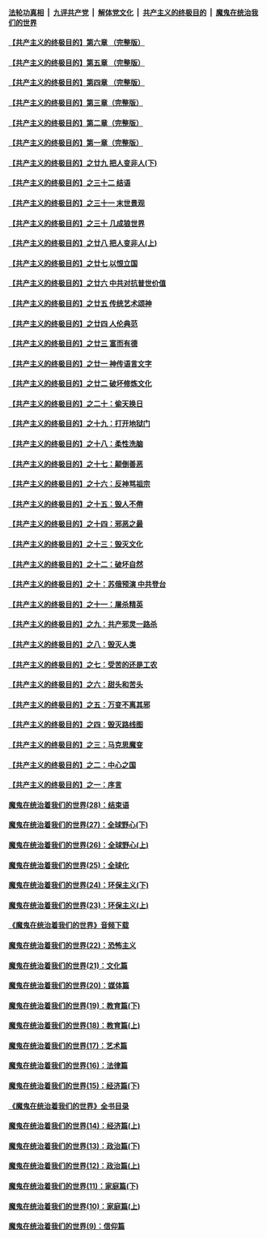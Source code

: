 ####  [法轮功真相](../../../../basic/blob/master/README.md?t=06031531) &nbsp;|&nbsp; [九评共产党](../../../../9ping.md/blob/master/README.md?t=06031531) &nbsp;|&nbsp; [解体党文化](../../../../jtdwh.md/blob/master/README.md?t=06031531)  &nbsp;|&nbsp; [共产主义的终极目的](../../../../gczydzjmd.md/blob/master/README.md?t=06031531) &nbsp;|&nbsp; [魔鬼在统治我们的世界](../../../../mgztzwmdsj.md/blob/master/README.md?t=06031531) 

#### [【共产主义的终极目的】第六章 （完整版）](../pages/nsc422/n11428913.md?t=06031531) 

#### [【共产主义的终极目的】第五章 （完整版）](../pages/nsc422/n11428912.md?t=06031531) 

#### [【共产主义的终极目的】第四章 （完整版）](../pages/nsc422/n11428907.md?t=06031531) 

#### [【共产主义的终极目的】第三章（完整版）](../pages/nsc422/n11428848.md?t=06031531) 

#### [【共产主义的终极目的】第二章（完整版）](../pages/nsc422/n11428831.md?t=06031531) 

#### [【共产主义的终极目的】第一章（完整版）](../pages/nsc422/n11417651.md?t=06031531) 

#### [【共产主义的终极目的】之廿九 把人变非人(下)](../pages/nsc422/n11344140.md?t=06031531) 

#### [【共产主义的终极目的】之三十二 结语](../pages/nsc422/n11360535.md?t=06031531) 

#### [【共产主义的终极目的】之三十一 末世景观](../pages/nsc422/n11351129.md?t=06031531) 

#### [【共产主义的终极目的】之三十 几成狼世界](../pages/nsc422/n11348280.md?t=06031531) 

#### [【共产主义的终极目的】之廿八 把人变非人(上)](../pages/nsc422/n11340492.md?t=06031531) 

#### [【共产主义的终极目的】之廿七 以恨立国](../pages/nsc422/n11336944.md?t=06031531) 

#### [【共产主义的终极目的】之廿六 中共对抗普世价值](../pages/nsc422/n11324785.md?t=06031531) 

#### [【共产主义的终极目的】之廿五 传统艺术颂神](../pages/nsc422/n11296396.md?t=06031531) 

#### [【共产主义的终极目的】之廿四 人伦典范](../pages/nsc422/n11296397.md?t=06031531) 

#### [【共产主义的终极目的】之廿三 富而有德](../pages/nsc422/n11283598.md?t=06031531) 

#### [【共产主义的终极目的】之廿一 神传语言文字](../pages/nsc422/n11263265.md?t=06031531) 

#### [【共产主义的终极目的】之廿二 破坏修炼文化](../pages/nsc422/n11245728.md?t=06031531) 

#### [【共产主义的终极目的】之二十：偷天换日](../pages/nsc422/n11238846.md?t=06031531) 

#### [【共产主义的终极目的】之十九：打开地狱门](../pages/nsc422/n11206376.md?t=06031531) 

#### [【共产主义的终极目的】之十八：柔性洗脑](../pages/nsc422/n11199994.md?t=06031531) 

#### [【共产主义的终极目的】之十七：颠倒善恶](../pages/nsc422/n11179782.md?t=06031531) 

#### [【共产主义的终极目的】之十六：反神骂祖宗](../pages/nsc422/n11166798.md?t=06031531) 

#### [【共产主义的终极目的】之十五：毁人不倦](../pages/nsc422/n11166792.md?t=06031531) 

#### [【共产主义的终极目的】之十四：邪恶之最](../pages/nsc422/n11150249.md?t=06031531) 

#### [【共产主义的终极目的】之十三：毁灭文化](../pages/nsc422/n11135227.md?t=06031531) 

#### [【共产主义的终极目的】之十二：破坏自然](../pages/nsc422/n11135214.md?t=06031531) 

#### [【共产主义的终极目的】之十：苏俄预演 中共登台](../pages/nsc422/n11118424.md?t=06031531) 

#### [【共产主义的终极目的】之十一：屠杀精英](../pages/nsc422/n11118442.md?t=06031531) 

#### [【共产主义的终极目的】之九：共产邪灵一路杀](../pages/nsc422/n11114139.md?t=06031531) 

#### [【共产主义的终极目的】之八：毁灭人类](../pages/nsc422/n11108503.md?t=06031531) 

#### [【共产主义的终极目的】之七：受苦的还是工农](../pages/nsc422/n11101809.md?t=06031531) 

#### [【共产主义的终极目的】之六：甜头和苦头](../pages/nsc422/n11096971.md?t=06031531) 

#### [【共产主义的终极目的】之五：万变不离其邪](../pages/nsc422/n11091285.md?t=06031531) 

#### [【共产主义的终极目的】之四：毁灭路线图](../pages/nsc422/n11086284.md?t=06031531) 

#### [【共产主义的终极目的】之三：马克思魔变](../pages/nsc422/n11061941.md?t=06031531) 

#### [【共产主义的终极目的】之二：中心之国](../pages/nsc422/n11047728.md?t=06031531) 

#### [【共产主义的终极目的】之一：序言](../pages/nsc422/n11086077.md?t=06031531) 

#### [魔鬼在统治着我们的世界(28)：结束语](../pages/nsc422/n10936246.md?t=06031531) 

#### [魔鬼在统治着我们的世界(27)：全球野心(下)](../pages/nsc422/n10928319.md?t=06031531) 

#### [魔鬼在统治着我们的世界(26)：全球野心(上)](../pages/nsc422/n10900318.md?t=06031531) 

#### [魔鬼在统治着我们的世界(25)：全球化](../pages/nsc422/n10788205.md?t=06031531) 

#### [魔鬼在统治着我们的世界(24)：环保主义(下)](../pages/nsc422/n10695307.md?t=06031531) 

#### [魔鬼在统治着我们的世界(23)：环保主义(上)](../pages/nsc422/n10688613.md?t=06031531) 

#### [《魔鬼在统治着我们的世界》音频下载](../pages/nsc422/n10635553.md?t=06031531) 

#### [魔鬼在统治着我们的世界(22)：恐怖主义](../pages/nsc422/n10614727.md?t=06031531) 

#### [魔鬼在统治着我们的世界(21)：文化篇](../pages/nsc422/n10597706.md?t=06031531) 

#### [魔鬼在统治着我们的世界(20)：媒体篇](../pages/nsc422/n10586579.md?t=06031531) 

#### [魔鬼在统治着我们的世界(19)：教育篇(下)](../pages/nsc422/n10564808.md?t=06031531) 

#### [魔鬼在统治着我们的世界(18)：教育篇(上)](../pages/nsc422/n10526970.md?t=06031531) 

#### [魔鬼在统治着我们的世界(17)：艺术篇](../pages/nsc422/n10499093.md?t=06031531) 

#### [魔鬼在统治着我们的世界(16)：法律篇](../pages/nsc422/n10485969.md?t=06031531) 

#### [魔鬼在统治着我们的世界(15)：经济篇(下)](../pages/nsc422/n10469975.md?t=06031531) 

#### [《魔鬼在统治着我们的世界》全书目录](../pages/nsc422/n10464261.md?t=06031531) 

#### [魔鬼在统治着我们的世界(14)：经济篇(上)](../pages/nsc422/n10457370.md?t=06031531) 

#### [魔鬼在统治着我们的世界(13)：政治篇(下)](../pages/nsc422/n10448270.md?t=06031531) 

#### [魔鬼在统治着我们的世界(12)：政治篇(上)](../pages/nsc422/n10444576.md?t=06031531) 

#### [魔鬼在统治着我们的世界(11)：家庭篇(下)](../pages/nsc422/n10440961.md?t=06031531) 

#### [魔鬼在统治着我们的世界(10)：家庭篇(上)](../pages/nsc422/n10435448.md?t=06031531) 

#### [魔鬼在统治着我们的世界(9)：信仰篇](../pages/nsc422/n10432159.md?t=06031531) 

